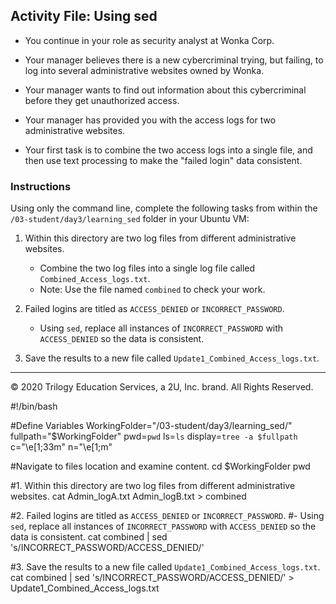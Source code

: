 ## Activity File: Using sed   
  
- You continue in your role as security analyst at Wonka Corp.

- Your manager believes there is a new cybercriminal trying, but failing, to log into several administrative websites owned by Wonka.

- Your manager wants to find out information about this cybercriminal before they get unauthorized access.

- Your manager has provided you with the access logs for two administrative websites.

- Your first task is to combine the two access logs into a single file, and then use text processing to make the "failed login" data consistent.

### Instructions

Using only the command line, complete the following tasks from within the `/03-student/day3/learning_sed` folder in your Ubuntu VM:
  
  1. Within this directory are two log files from different administrative websites. 
  
      - Combine the two log files into a single log file called `Combined_Access_logs.txt`.
      - Note: Use the file named `combined` to check your work. 

  2. Failed logins are titled as `ACCESS_DENIED` or `INCORRECT_PASSWORD`.

     - Using `sed`, replace all instances of `INCORRECT_PASSWORD` with `ACCESS_DENIED` so the data is consistent.

  3. Save the results to a new file called `Update1_Combined_Access_logs.txt`. 

---
© 2020 Trilogy Education Services, a 2U, Inc. brand. All Rights Reserved.

#!/bin/bash

#Define Variables
WorkingFolder="/03-student/day3/learning_sed/"
fullpath="$WorkingFolder"
pwd=`pwd`
ls=`ls`
display=`tree -a $fullpath`
c="\e[1;33m"
n="\e[1;m"

#Navigate to files location and examine content.
cd $WorkingFolder
pwd 

#1. Within this directory are two log files from different administrative websites. 
cat Admin_logA.txt Admin_logB.txt  > combined

#2. Failed logins are titled as `ACCESS_DENIED` or `INCORRECT_PASSWORD`.
#- Using `sed`, replace all instances of `INCORRECT_PASSWORD` with `ACCESS_DENIED` so the data is consistent.
cat combined | sed 's/INCORRECT_PASSWORD/ACCESS_DENIED/' 

#3. Save the results to a new file called `Update1_Combined_Access_logs.txt`. 
cat combined | sed 's/INCORRECT_PASSWORD/ACCESS_DENIED/' > Update1_Combined_Access_logs.txt
